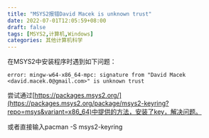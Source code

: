 ```yaml
---
title: "MSYS2报错David Macek is unknown trust"
date: 2022-07-01T12:05:59+08:00
draft: false
tags: [MSYS2,计算机,Windows]
categories: 其他计算机科学
---
```


在MSYS2中安装程序时遇到如下问题：

```
error: mingw-w64-x86_64-mpc: signature from "David Macek <david.macek.0@gmail.com>" is unknown trust
```

尝试通过[https://packages.msys2.org/](https://packages.msys2.org/package/msys2-keyring?repo=msys&variant=x86_64)中提供的方法，安装了key，解决问题。

或者直接输入pacman -S msys2-keyring
